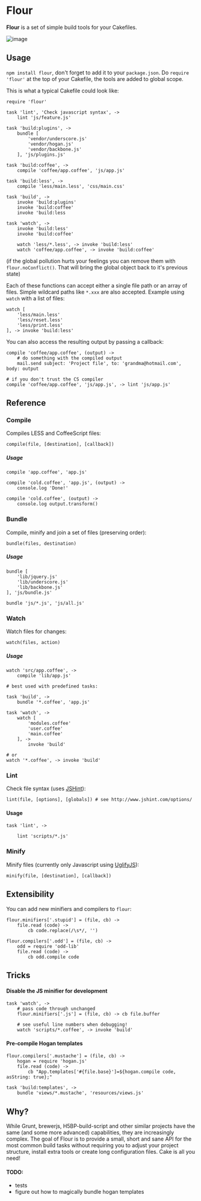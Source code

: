 Flour
==========

**Flour** is a set of simple build tools for your Cakefiles.

![image](http://i.imgur.com/yIxF9.jpg)

## Usage

`npm install flour`, don't forget to add it to your `package.json`. Do `require 'flour'` at the top of your Cakefile, the tools are added to global scope.

This is what a typical Cakefile could look like:

    require 'flour'

    task 'lint', 'Check javascript syntax', ->
        lint 'js/feature.js'

    task 'build:plugins', ->
        bundle [
            'vendor/underscore.js'
            'vendor/hogan.js'
            'vendor/backbone.js'
        ], 'js/plugins.js'

    task 'build:coffee', ->
        compile 'coffee/app.coffee', 'js/app.js'

    task 'build:less', ->
        compile 'less/main.less', 'css/main.css'

    task 'build', ->
        invoke 'build:plugins'
        invoke 'build:coffee'
        invoke 'build:less

    task 'watch', ->
        invoke 'build:less'
        invoke 'build:coffee'

        watch 'less/*.less', -> invoke 'build:less'
        watch 'coffee/app.coffee', -> invoke 'build:coffee'

(if the global pollution hurts your feelings you can remove them with `flour.noConflict()`. That will bring the global object back to it's previous state)

Each of these functions can accept either a single file path or an array of files. Simple wildcard paths like `*.xxx` are also accepted. Example using `watch` with a list of files:

    watch [
        'less/main.less'
        'less/reset.less'
        'less/print.less'
    ], -> invoke 'build:less'

You can also access the resulting output by passing a callback:

    compile 'coffee/app.coffee', (output) ->
        # do something with the compiled output
        mail.send subject: 'Project file', to: 'grandma@hotmail.com', body: output

    # if you don't trust the CS compiler
    compile 'coffee/app.coffee', 'js/app.js', -> lint 'js/app.js'

## Reference

### Compile

Compiles LESS and CoffeeScript files:

    compile(file, [destination], [callback])

##### Usage

    compile 'app.coffee', 'app.js'

    compile 'cold.coffee', 'app.js', (output) ->
        console.log 'Done!'

    compile 'cold.coffee', (output) ->
        console.log output.transform()

### Bundle

Compile, minify and join a set of files (preserving order):

    bundle(files, destination)

##### Usage

    bundle [
        'lib/jquery.js'
        'lib/underscore.js'
        'lib/backbone.js'
    ], 'js/bundle.js'

    bundle 'js/*.js', 'js/all.js'

### Watch

Watch files for changes:

    watch(files, action)

##### Usage

    watch 'src/app.coffee', ->
        compile 'lib/app.js'

    # best used with predefined tasks:

    task 'build', ->
        bundle '*.coffee', 'app.js'

    task 'watch', ->
        watch [
            'modules.coffee'
            'user.coffee'
            'main.coffee'
        ], ->
            invoke 'build'

    # or
    watch '*.coffee', -> invoke 'build'

### Lint

Check file syntax (uses [JSHint](http://jshint.com)):

    lint(file, [options], [globals]) # see http://www.jshint.com/options/

#### Usage

    task 'lint', ->

        lint 'scripts/*.js'

### Minify

Minify files (currently only Javascript using [UglifyJS](https://github.com/mishoo/UglifyJS)):

    minify(file, [destination], [callback])

## Extensibility

You can add new minifiers and compilers to `flour`:

    flour.minifiers['.stupid'] = (file, cb) ->
        file.read (code) ->
            cb code.replace(/\s*/, '')

    flour.compilers['.odd'] = (file, cb) ->
        odd = require 'odd-lib'
        file.read (code) ->
            cb odd.compile code

## Tricks

#### Disable the JS minifier for development

    task 'watch', ->
        # pass code through unchanged
        flour.minifiers['.js'] = (file, cb) -> cb file.buffer

        # see useful line numbers when debugging!
        watch 'scripts/*.coffee', -> invoke 'build'

#### Pre-compile Hogan templates

    flour.compilers['.mustache'] = (file, cb) ->
        hogan = require 'hogan.js'
        file.read (code) ->
            cb "App.templates['#{file.base}']=${hogan.compile code, asString: true};"

    task 'build:templates', ->
        bundle 'views/*.mustache', 'resources/views.js'

## Why?

While Grunt, brewerjs, H5BP-build-script and other similar projects have the same (and some more advanced) capabilities, they are increasingly complex. The goal of Flour is to provide a small, short and sane API for the most common build tasks without requiring you to adjust your project structure, install extra tools or create long configuration files. Cake is all you need!

#### TODO:
- tests
- figure out how to magically bundle hogan templates
